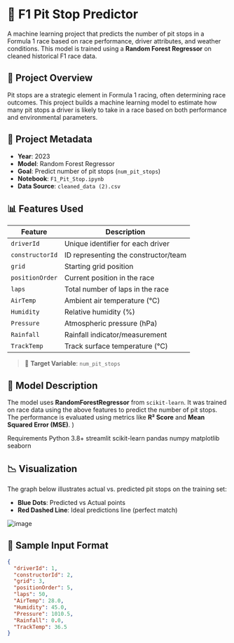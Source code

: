 # 🏁 F1 Pit Stop Predictor

A machine learning project that predicts the number of pit stops in a Formula 1 race based on race performance, driver attributes, and weather conditions. This model is trained using a **Random Forest Regressor** on cleaned historical F1 race data.



## 🚀 Project Overview

Pit stops are a strategic element in Formula 1 racing, often determining race outcomes. This project builds a machine learning model to estimate how many pit stops a driver is likely to take in a race based on both performance and environmental parameters.



## 📌 Project Metadata

- **Year**: 2023  
- **Model**: Random Forest Regressor  
- **Goal**: Predict number of pit stops (`num_pit_stops`)  
- **Notebook**: `F1_Pit_Stop.ipynb`  
- **Data Source**: `cleaned_data (2).csv`



## 📊 Features Used

| Feature             | Description                                      |
|---------------------|--------------------------------------------------|
| `driverId`          | Unique identifier for each driver                |
| `constructorId`     | ID representing the constructor/team             |
| `grid`              | Starting grid position                           |
| `positionOrder`     | Current position in the race                     |
| `laps`              | Total number of laps in the race                 |
| `AirTemp`           | Ambient air temperature (°C)                     |
| `Humidity`          | Relative humidity (%)                            |
| `Pressure`          | Atmospheric pressure (hPa)                       |
| `Rainfall`          | Rainfall indicator/measurement                   |
| `TrackTemp`         | Track surface temperature (°C)                   |

> 🎯 **Target Variable**: `num_pit_stops`


## 🔧 Model Description

The model uses **RandomForestRegressor** from `scikit-learn`. It was trained on race data using the above features to predict the number of pit stops.  
The performance is evaluated using metrics like **R² Score** and **Mean Squared Error (MSE)**.
)

Requirements
Python 3.8+
streamlit
scikit-learn
pandas
numpy
matplotlib
seaborn




## 📉 Visualization

The graph below illustrates actual vs. predicted pit stops on the training set:

- **Blue Dots**: Predicted vs Actual points  
- **Red Dashed Line**: Ideal predictions line (perfect match)


![image](https://github.com/user-attachments/assets/56fbbad5-1143-4106-83bf-8cc3b99edfd1)


## 🧪 Sample Input Format

```json
{
  "driverId": 1,
  "constructorId": 2,
  "grid": 3,
  "positionOrder": 5,
  "laps": 50,
  "AirTemp": 28.0,
  "Humidity": 45.0,
  "Pressure": 1010.5,
  "Rainfall": 0.0,
  "TrackTemp": 36.5
}
